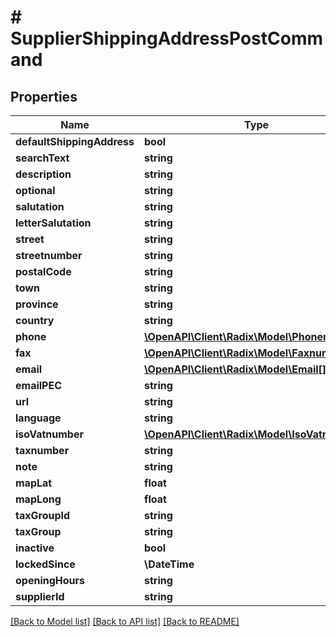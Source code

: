 # # SupplierShippingAddressPostCommand

## Properties

Name | Type | Description | Notes
------------ | ------------- | ------------- | -------------
**defaultShippingAddress** | **bool** |  | [optional]
**searchText** | **string** |  | [optional]
**description** | **string** |  | [optional]
**optional** | **string** |  | [optional]
**salutation** | **string** |  | [optional]
**letterSalutation** | **string** |  | [optional]
**street** | **string** |  | [optional]
**streetnumber** | **string** |  | [optional]
**postalCode** | **string** |  | [optional]
**town** | **string** |  | [optional]
**province** | **string** |  | [optional]
**country** | **string** |  | [optional]
**phone** | [**\OpenAPI\Client\Radix\Model\Phonenumber[]**](Phonenumber.md) |  | [optional]
**fax** | [**\OpenAPI\Client\Radix\Model\Faxnumber[]**](Faxnumber.md) |  | [optional]
**email** | [**\OpenAPI\Client\Radix\Model\Email[]**](Email.md) |  | [optional]
**emailPEC** | **string** |  | [optional]
**url** | **string** |  | [optional]
**language** | **string** |  | [optional]
**isoVatnumber** | [**\OpenAPI\Client\Radix\Model\IsoVatnumber**](IsoVatnumber.md) |  | [optional]
**taxnumber** | **string** |  | [optional]
**note** | **string** |  | [optional]
**mapLat** | **float** |  | [optional]
**mapLong** | **float** |  | [optional]
**taxGroupId** | **string** |  | [optional]
**taxGroup** | **string** |  | [optional]
**inactive** | **bool** |  | [optional]
**lockedSince** | **\DateTime** |  | [optional]
**openingHours** | **string** |  | [optional]
**supplierId** | **string** |  | [optional]

[[Back to Model list]](../../README.md#models) [[Back to API list]](../../README.md#endpoints) [[Back to README]](../../README.md)
